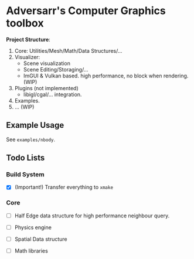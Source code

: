 # Adversarr's Computer Graphics toolbox

**Project Structure**: 

1. Core: Utilities/Mesh/Math/Data Structures/...
3. Visualizer:
   - Scene visualization
   - Scene Editing/Storaging/...
   - ImGUI & Vulkan based. high performance, no block when rendering.(WIP)
4. Plugins (not implemented)
   - libigl/cgal/... integration.
5. Examples.
5. ... (WIP)


## Example Usage

See `examples/nbody`.

## Todo Lists

### Build System

- [x] (Important!) Transfer everything to `xmake`

### Core

- [ ] Half Edge data structure for high performance neighbour query.
- [ ] Physics engine
- [ ] Spatial Data structure
- [ ] Math libraries

